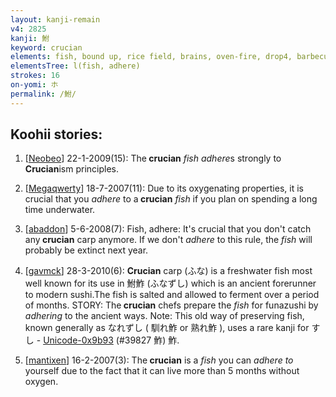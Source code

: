 ```yaml
---
layout: kanji-remain
v4: 2825
kanji: 鮒
keyword: crucian
elements: fish, bound up, rice field, brains, oven-fire, drop4, barbecue, adhere, adhere to, person, glue
elementsTree: l(fish, adhere)
strokes: 16
on-yomi: ホ
permalink: /鮒/
---
```


## Koohii stories: 

1) [<a href="http://kanji.koohii.com/profile/Neobeo">Neobeo</a>] 22-1-2009(15): The<strong> crucian</strong> <em>fish</em> <em>adhere</em>s strongly to<strong> Crucian</strong>ism principles.

2) [<a href="http://kanji.koohii.com/profile/Megaqwerty">Megaqwerty</a>] 18-7-2007(11): Due to its oxygenating properties, it is crucial that you <em>adhere</em> to a<strong> crucian</strong> <em>fish</em> if you plan on spending a long time underwater.

3) [<a href="http://kanji.koohii.com/profile/abaddon">abaddon</a>] 5-6-2008(7): Fish, adhere: It&#039;s crucial that you don&#039;t catch any<strong> crucian</strong> carp anymore. If we don&#039;t <em>adhere</em> to this rule, the <em>fish</em> will probably be extinct next year.

4) [<a href="http://kanji.koohii.com/profile/gavmck">gavmck</a>] 28-3-2010(6): <strong>Crucian</strong> carp (ふな) is a freshwater fish most well known for its use in 鮒鮓 (ふなずし) which is an ancient forerunner to modern sushi.The fish is salted and allowed to ferment over a period of months. STORY: The<strong> crucian</strong> chefs prepare the <em>fish</em> for funazushi by <em>adhering</em> to the ancient ways. Note: This old way of preserving fish, known generally as なれずし ( 馴れ鮓 or 熟れ鮓 ), uses a rare kanji for すし - <a href="http://kanji.koohii.com/study/kanji/39827">Unicode-0x9b93</a> (#39827 鮓) 鮓.

5) [<a href="http://kanji.koohii.com/profile/mantixen">mantixen</a>] 16-2-2007(3): The<strong> crucian</strong> is a <em>fish</em> you can <em>adhere to</em> yourself due to the fact that it can live more than 5 months without oxygen.

